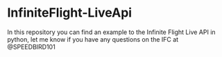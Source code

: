 # InfiniteFlight-LiveApi

In this repository you can find an example to the Infinite Flight Live API in python, let me know if you have any questions on the IFC at @SPEEDBIRD101
